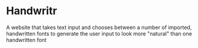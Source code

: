 # Handwritr
A website that takes text input and chooses between a number of imported, handwritten fonts to generate the user input to look more "natural" than one handwritten font
